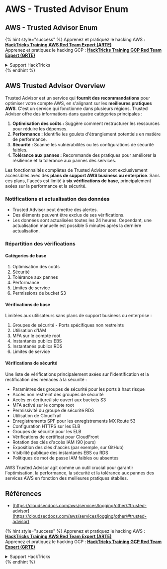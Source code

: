 # AWS - Trusted Advisor Enum

## AWS - Trusted Advisor Enum

{% hint style="success" %}
Apprenez et pratiquez le hacking AWS :<img src="../../../../.gitbook/assets/image (1).png" alt="" data-size="line">[**HackTricks Training AWS Red Team Expert (ARTE)**](https://training.hacktricks.xyz/courses/arte)<img src="../../../../.gitbook/assets/image (1).png" alt="" data-size="line">\
Apprenez et pratiquez le hacking GCP : <img src="../../../../.gitbook/assets/image (2).png" alt="" data-size="line">[**HackTricks Training GCP Red Team Expert (GRTE)**<img src="../../../../.gitbook/assets/image (2).png" alt="" data-size="line">](https://training.hacktricks.xyz/courses/grte)

<details>

<summary>Support HackTricks</summary>

* Consultez les [**plans d'abonnement**](https://github.com/sponsors/carlospolop) !
* **Rejoignez le** 💬 [**groupe Discord**](https://discord.gg/hRep4RUj7f) ou le [**groupe telegram**](https://t.me/peass) ou **suivez-nous sur** **Twitter** 🐦 [**@hacktricks\_live**](https://twitter.com/hacktricks\_live)**.**
* **Partagez des astuces de hacking en soumettant des PR aux** [**HackTricks**](https://github.com/carlospolop/hacktricks) et [**HackTricks Cloud**](https://github.com/carlospolop/hacktricks-cloud) dépôts github.

</details>
{% endhint %}

## AWS Trusted Advisor Overview

Trusted Advisor est un service qui **fournit des recommandations** pour optimiser votre compte AWS, en s'alignant sur les **meilleures pratiques AWS**. C'est un service qui fonctionne dans plusieurs régions. Trusted Advisor offre des informations dans quatre catégories principales :

1. **Optimisation des coûts :** Suggère comment restructurer les ressources pour réduire les dépenses.
2. **Performance :** Identifie les goulets d'étranglement potentiels en matière de performance.
3. **Sécurité :** Scanne les vulnérabilités ou les configurations de sécurité faibles.
4. **Tolérance aux pannes :** Recommande des pratiques pour améliorer la résilience et la tolérance aux pannes des services.

Les fonctionnalités complètes de Trusted Advisor sont exclusivement accessibles avec des **plans de support AWS business ou enterprise**. Sans ces plans, l'accès est limité à **six vérifications de base**, principalement axées sur la performance et la sécurité.

### Notifications et actualisation des données

* Trusted Advisor peut émettre des alertes.
* Des éléments peuvent être exclus de ses vérifications.
* Les données sont actualisées toutes les 24 heures. Cependant, une actualisation manuelle est possible 5 minutes après la dernière actualisation.

### **Répartition des vérifications**

#### Catégories de base

1. Optimisation des coûts
2. Sécurité
3. Tolérance aux pannes
4. Performance
5. Limites de service
6. Permissions de bucket S3

#### Vérifications de base

Limitées aux utilisateurs sans plans de support business ou enterprise :

1. Groupes de sécurité - Ports spécifiques non restreints
2. Utilisation d'IAM
3. MFA sur le compte root
4. Instantanés publics EBS
5. Instantanés publics RDS
6. Limites de service

#### Vérifications de sécurité

Une liste de vérifications principalement axées sur l'identification et la rectification des menaces à la sécurité :

* Paramètres des groupes de sécurité pour les ports à haut risque
* Accès non restreint des groupes de sécurité
* Accès en écriture/liste ouvert aux buckets S3
* MFA activé sur le compte root
* Permissivité du groupe de sécurité RDS
* Utilisation de CloudTrail
* Enregistrements SPF pour les enregistrements MX Route 53
* Configuration HTTPS sur les ELB
* Groupes de sécurité pour les ELB
* Vérifications de certificat pour CloudFront
* Rotation des clés d'accès IAM (90 jours)
* Exposition des clés d'accès (par exemple, sur GitHub)
* Visibilité publique des instantanés EBS ou RDS
* Politiques de mot de passe IAM faibles ou absentes

AWS Trusted Advisor agit comme un outil crucial pour garantir l'optimisation, la performance, la sécurité et la tolérance aux pannes des services AWS en fonction des meilleures pratiques établies.

## **Références**

* [https://cloudsecdocs.com/aws/services/logging/other/#trusted-advisor](https://cloudsecdocs.com/aws/services/logging/other/#trusted-advisor)

{% hint style="success" %}
Apprenez et pratiquez le hacking AWS :<img src="../../../../.gitbook/assets/image (1).png" alt="" data-size="line">[**HackTricks Training AWS Red Team Expert (ARTE)**](https://training.hacktricks.xyz/courses/arte)<img src="../../../../.gitbook/assets/image (1).png" alt="" data-size="line">\
Apprenez et pratiquez le hacking GCP : <img src="../../../../.gitbook/assets/image (2).png" alt="" data-size="line">[**HackTricks Training GCP Red Team Expert (GRTE)**<img src="../../../../.gitbook/assets/image (2).png" alt="" data-size="line">](https://training.hacktricks.xyz/courses/grte)

<details>

<summary>Support HackTricks</summary>

* Consultez les [**plans d'abonnement**](https://github.com/sponsors/carlospolop) !
* **Rejoignez le** 💬 [**groupe Discord**](https://discord.gg/hRep4RUj7f) ou le [**groupe telegram**](https://t.me/peass) ou **suivez-nous sur** **Twitter** 🐦 [**@hacktricks\_live**](https://twitter.com/hacktricks\_live)**.**
* **Partagez des astuces de hacking en soumettant des PR aux** [**HackTricks**](https://github.com/carlospolop/hacktricks) et [**HackTricks Cloud**](https://github.com/carlospolop/hacktricks-cloud) dépôts github.

</details>
{% endhint %}
